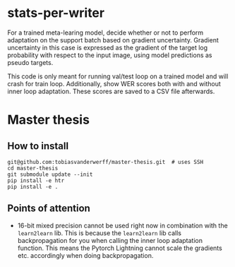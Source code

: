# stats-per-writer
For a trained meta-learing model, decide whether or not to perform adaptation on the
support batch based on gradient uncertainty. Gradient uncertainty in this
case is expressed as the gradient of the target log probability with respect to the
input image, using model predictions as pseudo targets.

This code is only meant for running val/test loop on a trained model and will crash for
train loop. Additionally, show WER scores both with and without inner loop adaptation.
These scores are saved to a CSV file afterwards.

# Master thesis

## How to install
```shell
git@github.com:tobiasvanderwerff/master-thesis.git  # uses SSH
cd master-thesis
git submodule update --init
pip install -e htr
pip install -e .
```

## Points of attention
- 16-bit mixed precision cannot be used right now in combination with the
  `learn2learn` lib. This is because the `learn2learn` lib calls backpropagation
  for you when calling the inner loop adaptation function. This means the Pytorch
  Lightning cannot scale the gradients etc. accordingly when doing backpropagation.
